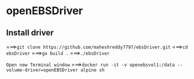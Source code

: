 # openEBSDriver

## Install driver
  
  ===>```git clone https://github.com/maheshreddy7797/ebsDriver.git```
  ===>```cd ebsDriver```
  ===>```go build .```
  ===>```./ebsDriver```
  
  `Open new Terminal window`
  ===>```docker run -it -v openebsvol1:/data --volume-driver=openEBSDriver alpine sh```
